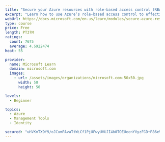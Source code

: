 ```yaml
---
title: "Secure your Azure resources with role-based access control (RBAC)"
excerpt: "Learn how to use Azure’s role-based access control to effectively manage your team’s access to Azure resources."
webUrl: https://docs.microsoft.com/en-us/learn/modules/secure-azure-resources-with-rbac/
type: course
price: Free
length: PT37M
ratings:
  count: 7675
  average: 4.6922474
heat: 55

provider:
  name: Microsoft Learn
  domain: microsoft.com
  images:
    - url: /assets/images/organizations/microsoft.com-50x50.jpg
      width: 50
      height: 50

levels:
  - Beginner

topics:
  - Azure
  - Management Tools
  - Identity

secured: "uHVKmTX9f9/oJCumPAvaTtWiCf1PjUFwyUVUJI4b0TOEUeenYVyzFGD+P86eVTCn9HUCJTsPkM9puurIe+gon9Nbukvb1Gd0sXAQ0xMk5XRsCTD0DgAiO3N6ohFWVJaoJOUD4ah0h8gsMMAvqWKxZkkbNMraFwB+iQyFZEQnepaV5DssfOh/JmAuVPw0VENZ8f72t5PRoIV/FT6Yo0tdgxYjBt4mVOGGG7mKGFjD+3ANfpB9FHaf8A2ftNFlERAw2f5jifV8vfJNhzIaQZJ1yV2xX+W+k9266ek4+2yhC+kZwMhVVz7VRTZIugnxEUNB2/G/ImI6KwJscgdDmDfyXXRJSLBdeOE5CU/R34Z7enGYNQbB0iQhQJCUKwsCrt3ynLaykAzEQFkiVRWB+07P939y2tdfae2N1i82p0K4yOA=;I8XTKaiuJJRktWOufHZ37w=="
---
```


